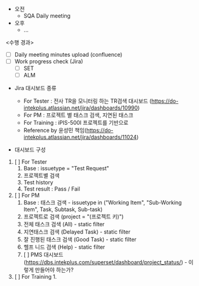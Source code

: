 - 오전
	- SQA Daily meeting
- 오후
	- ...

<수행 경과>
- [ ] Daily meeting minutes upload (confluence)
- [ ] Work progress check (Jira)
	- [ ] SET
	- [ ] ALM

- Jira 대시보드 종류
	- For Tester : 전사 TR을 모니터링 하는 TR검색 대시보드 (https://do-intekplus.atlassian.net/jira/dashboards/10990)
	- For PM : 프로젝트 별 태스크 검색, 지연된 태스크
	- For Training : iPIS-500I 프로젝트를 기반으로 
	- Reference by 윤성민 책임(https://do-intekplus.atlassian.net/jira/dashboards/11024)

- 대시보드 구성
1. [ ] For Tester
	1. Base : issuetype = "Test Request"
	2. 프로젝트별 검색
	3. Test history
	4. Test result : Pass / Fail
2. [ ] For PM
	1. Base : 태스크 검색 - issuetype in ("Working Item", "Sub-Working Item", Task, Subtask, Sub-task)
	2. 프로젝트로 검색 (project = "(프로젝트 키)")
	3. 전체 태스크 검색 (All) - static filter
	4. 지연태스크 검색 (Delayed Task) - static filter
	5. 잘 진행된 태스크 검색 (Good Task) - static filter
	6. 헬프 니드 검색 (Help) - static filter
	7. [ ] PMS 대시보드 (https://dbs.intekplus.com/superset/dashboard/project_status/) - 이렇게 만들어야 하는가?
3. [ ] For Training
	1. 